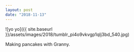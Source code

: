 ```yaml
---
layout: post
date: "2018-11-13"
---
```


![yo yo]({{ site.baseurl }}/assets/images/2018/tumblr_pi4o9vkvgp1qlj3bd_540.jpg)

Making pancakes with Granny.
